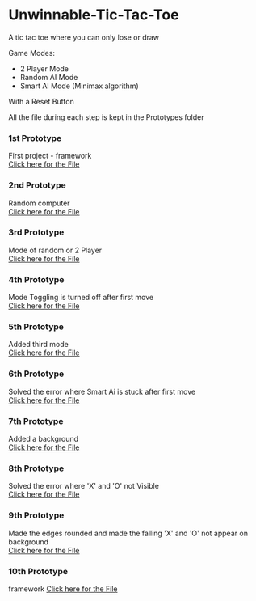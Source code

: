 # Unwinnable-Tic-Tac-Toe
A tic tac toe where you can only lose or draw 

Game Modes:
- 2 Player Mode
- Random AI Mode
- Smart AI Mode (Minimax algorithm)
  
With a Reset Button 

All the file during each step is kept in the Prototypes folder

### 1st Prototype
First project - framework\
[Click here for the File](https://github.com/TempestAethel/Unwinnable-TicTacToe/blob/main/Prototypes/Proto1.html)

### 2nd Prototype
Random computer \
[Click here for the File](https://github.com/TempestAethel/Unwinnable-TicTacToe/blob/main/Prototypes/Proto2.html)

### 3rd Prototype
Mode of random or 2 Player\
[Click here for the File](https://github.com/TempestAethel/Unwinnable-TicTacToe/blob/main/Prototypes/Proto3.html)

### 4th Prototype
Mode Toggling is turned off after first move\
[Click here for the File](https://github.com/TempestAethel/Unwinnable-TicTacToe/blob/main/Prototypes/Proto4.html)

### 5th Prototype
Added third mode\
[Click here for the File](https://github.com/TempestAethel/Unwinnable-TicTacToe/blob/main/Prototypes/Proto5.html)

### 6th Prototype
Solved the error where Smart Ai is stuck after first move\
[Click here for the File](https://github.com/TempestAethel/Unwinnable-TicTacToe/blob/main/Prototypes/Proto6.html)

### 7th Prototype
Added a background \
[Click here for the File](https://github.com/TempestAethel/Unwinnable-TicTacToe/blob/main/Prototypes/Proto7.html)

### 8th Prototype
Solved the error where 'X' and 'O' not Visible\
[Click here for the File](https://github.com/TempestAethel/Unwinnable-TicTacToe/blob/main/Prototypes/Proto8.html)

### 9th Prototype
Made the edges rounded and made the falling 'X' and 'O' not appear on background\
[Click here for the File](https://github.com/TempestAethel/Unwinnable-TicTacToe/blob/main/Prototypes/Proto9.html)

### 10th Prototype
framework 
[Click here for the File](https://github.com/TempestAethel/Unwinnable-TicTacToe/blob/main/Prototypes/Proto10.html)
